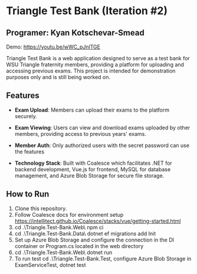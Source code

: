 # Triangle Test Bank (Iteration #2)
## Programer: Kyan Kotschevar-Smead

Demo: https://youtu.be/wWC_pJnlTGE

Triangle Test Bank is a web application designed to serve as a test bank for WSU Triangle fraternity members, providing a platform for uploading and accessing previous exams. This project is intended for demonstration purposes only and is still being worked on.

## Features

- **Exam Upload**: Members can upload their exams to the platform securely.
- **Exam Viewing**: Users can view and download exams uploaded by other members, providing access to previous years' exams.
- **Member Auth**: Only authorized users with the secret password can use the features


- **Technology Stack**: Built with Coalesce which facilitates .NET for backend development, Vue.js for frontend, MySQL for database management, and Azure Blob Storage for secure file storage.

## How to Run
1. Clone this repository.
2. Follow Coalesce docs for environment setup https://intellitect.github.io/Coalesce/stacks/vue/getting-started.html
3. cd .\Triangle.Test-Bank.Web\ npm ci
4. cd .\Triangle.Test-Bank.Data\  dotnet ef migrations add Init
5. Set up Azure Blob Storage and configure the connection in the DI container or Program.cs located in the web directory 
6. cd .\Triangle.Test-Bank.Web\ dotnet run
7. To run test cd .\Triangle.Test-Bank.Test\, configure Azure Blob Storage in ExamServiceTest, dotnet test
